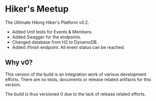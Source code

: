 Hiker's Meetup
==================================================

The Ultimate Hiking Hiker's Platform v0.2.

- Added Unit tests for Events & Members.
- Added Swagger for the endpoints.
- Changed database from H2 to DynamoDB.
- Added /finish endpoint. All event status can be reached.

Why v0?
-----------

This version of the build is an integration work of various development efforts.
There are no tests, documents or release related artifacts for this version.

The build is thus versioned 0 due to the lack of release related efforts.